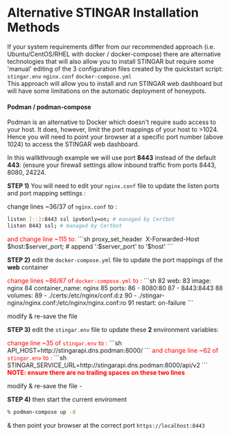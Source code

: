 # Alternative STINGAR Installation Methods

If your system requirements differ from our recommended approach (i.e. Ubuntu/CentOS/RHEL with docker / docker-compose) there are alternative technologies that will also allow you to install STINGAR but require some 'manual' editing of the 3 configuration files created by the quickstart script: 
<code>stingar.env</code>
<code>nginx.conf</code>
<code>docker-compose.yml</code>
</br>This approach will allow you to install and run STINGAR web dashboard but will have some limitations on the automatic deployment of honeypots.

<h4>Podman / podman-compose</h4>

Podman is an alternative to Docker which doesn't require sudo access to your host. It does, however, limit the port mappings of your host to >1024. Hence you will need to point your browser at a specific port number (above 1024) to access the STINGAR web dashboard.  

In this wallkthrough example we will use port <b>8443</b> instead of the default <b>443</b>: (ensure your firewall settings allow inbound traffic from ports 8443, 8080, 24224.

<b>STEP 1)</b> You will need to edit your <code>nginx.conf</code> file to update the listen ports and port mapping settings :

change lines ~36/37 of <code>nginx.conf</code> to :
```sh
listen [::]:8443 ssl ipv6only=on; # managed by Certbot
listen 8443 ssl; # managed by Certbot
```
<FONT COLOR="RED">
and change line ~115 to:
</FONT>
```sh
proxy_set_header  X-Forwarded-Host $host:$server_port; # append ':$server_port' to '$host' 
```

<b>STEP 2)</b> edit the <code>docker-compose.yml</code> file to update the port mappings of the <b>web</b> container

<font COLOR="RED">
change lines ~86/87 of <code>docker-compose.yml</code> to :
</font>
```sh
    82 	  web:
    83	    image: nginx
    84	    container_name: nginx
    85	    ports:
    86	      - 8080:80
    87	      - 8443:8443
    88	    volumes:
    89	      - ./certs:/etc/nginx/conf.d:z
    90	      - ./stingar-nginx/nginx.conf:/etc/nginx/nginx.conf:ro
    91	    restart: on-failure
```

modify & re-save the file

<b>STEP 3)</b> edit the <code>stingar.env</code> file to update these <b>2</b> environment variables:

<font COLOR="RED">
change line ~35 of <code>stingar.env</code> to :
</font>
```sh
API_HOST=http://stingarapi.dns.podman:8000/
```
<font COLOR="RED">
and change line ~62 of <code>stingar.env</code> to :
</font>
```sh
STINGAR_SERVICE_URL=http://stingarapi.dns.podman:8000/api/v2
```
<font COLOR="RED">
<b>NOTE: ensure there are no trailing spaces on these two lines</b>
</font>

modify & re-save the file - 

<b>STEP 4)</b> then start the current enviroment
```sh
% podman-compose up -d
```
& then point your browser at the correct port <code>https://localhost:8443</code>


